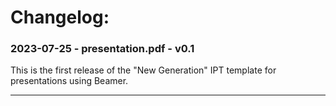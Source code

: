 
Changelog:
==========

### 2023-07-25 - presentation.pdf - v0.1

This is the first release of the "New Generation" IPT template for presentations using Beamer.

---
